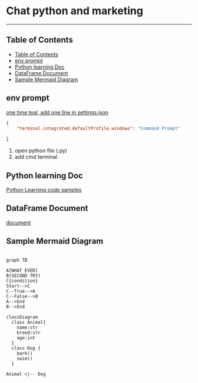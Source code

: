 <h1>Chat python and marketing</h1>

---
## Table of Contents
- [Table of Contents](#table-of-contents)
- [env prompt](#env-prompt)
- [Python learning Doc](#python-learning-doc)
- [DataFrame Document](#dataframe-document)
- [Sample Mermaid Diagram](#sample-mermaid-diagram)

## env prompt
[one time teal, add one line in settings.json](.vscode/settings.json)

```json
{
    "terminal.integrated.defaultProfile.windows": "Command Prompt"

}
```
1. open python file (.py)
2. add cmd terminal

## Python learning Doc
[Python Learning code samples](python/doc/python.md)

## DataFrame Document
[document](https://pandas.pydata.org/docs/reference/api/pandas.DataFrame.html)

## Sample Mermaid Diagram

```mermaid

graph TB

A[WHAT EVER]
B(SECOND TRY)
C{condition}
Start-->C
C--True-->A
C--False-->B
A-->End
B-->End
```

```mermaid
classDiagram
  class Animal{
    name:str
    breed:str
    age:int
  }
  class Dog {
    bark()
    swim()
  }

Animal <|-- Dog
```